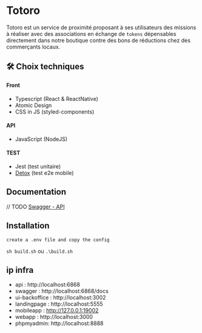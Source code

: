 # Totoro

Totoro est un service de proximité proposant à ses utilisateurs des missions à réaliser avec des associations en échange de `tokens` dépensables directement dans notre boutique contre des bons de réductions chez des commerçants locaux.

## 🛠 Choix techniques

#### Front

- Typescript (React & ReactNative)
- Atomic Design
- CSS in JS (styled-components)

#### API

- JavaScript (NodeJS)

#### TEST

- Jest (test unitaire)
- [Detox](https://github.com/wix/Detox) (test e2e mobile)

## Documentation

// TODO
[Swagger - API](https://linktodocumentation)

## Installation

`create a .env file and copy the config`

`sh build.sh` ou `.\build.sh`

## ip infra

- api : http://localhost:6868
- swagger : http://localhost:6868/docs
- ui-backoffice : http://localhost:3002
- landingpage : http://localhost:5555
- mobileapp : http://127.0.0.1:19002
- webapp : http://localhost:3000
- phpmyadmin: http://localhost:8888
